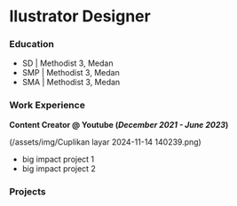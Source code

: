 # Ilustrator Designer

### Education
- SD  | Methodist 3, Medan
- SMP | Methodist 3, Medan
- SMA | Methodist 3, Medan

### Work Experience
**Content Creator @ Youtube (_December 2021 - June 2023_)**

(/assets/img/Cuplikan layar 2024-11-14 140239.png)

- big impact project 1
- big impact project 2

### Projects
